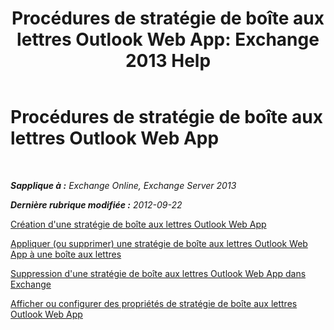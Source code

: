 ﻿---
title: 'Procédures de stratégie de boîte aux lettres Outlook Web App: Exchange 2013 Help'
TOCTitle: Procédures de stratégie de boîte aux lettres Outlook Web App
ms:assetid: 2f9fc960-6d0b-472a-a81a-6d8b629b4d5d
ms:mtpsurl: https://technet.microsoft.com/fr-fr/library/JJ674295(v=EXCHG.150)
ms:contentKeyID: 50477856
ms.date: 04/24/2018
mtps_version: v=EXCHG.150
ms.translationtype: HT
---

# Procédures de stratégie de boîte aux lettres Outlook Web App

 

_**Sapplique à :** Exchange Online, Exchange Server 2013_

_**Dernière rubrique modifiée :** 2012-09-22_

[Création d'une stratégie de boîte aux lettres Outlook Web App](create-an-outlook-web-app-mailbox-policy-exchange-2013-help.md)

[Appliquer (ou supprimer) une stratégie de boîte aux lettres Outlook Web App à une boîte aux lettres](apply-or-remove-an-outlook-web-app-mailbox-policy-on-a-mailbox-exchange-2013-help.md)

[Suppression d'une stratégie de boîte aux lettres Outlook Web App dans Exchange](remove-an-outlook-web-app-mailbox-policy-from-exchange-exchange-2013-help.md)

[Afficher ou configurer des propriétés de stratégie de boîte aux lettres Outlook Web App](view-or-configure-outlook-web-app-mailbox-policy-properties-exchange-2013-help.md)

